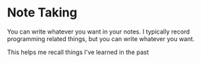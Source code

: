 # Note Taking

You can write whatever you want in your notes. I typically record programming related things, but you can write whatever you want.

This helps me recall things I've learned in the past

